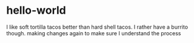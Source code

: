 # hello-world


I like soft tortilla tacos better than hard shell tacos. I rather have a burrito though. 
making changes again to make sure I understand the process

